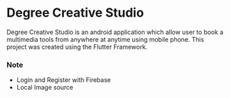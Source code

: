 # Degree Creative Studio

Degree Creative Studio is an android application which allow user to book a multimedia tools from anywhere at anytime using mobile phone. This project was created using the Flutter Framework. 

### Note
- Login and Register with Firebase
- Local Image source
